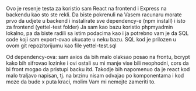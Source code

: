Ovo je resenje testa za koristio sam React na frontend i Express na backendu kao sto ste rekli.
Da biste pokrenuli na Vasem racunaru morate prvo da udjete u backend i instalirate sve dependency-e (npm install) i isto za frontend (yettel-test folder)
Ja sam kao bazu koristio phpmyadmin lokalno, pa da biste radili sa istim podacima kao i ja potrebno vam je da SQL code koji sam export-ovao ukucate u neku bazu.
SQL kod je prilozen u ovom git repozitorijumu kao file yettel-test.sql

Od dependency-ova: sam axios da bih malo olaksao posao na frontu, bcrypt kako bih sifrovao lozinke i ovi ostali su mi manje vise bili neophodni, cors da bi front mogao da pristupi backu itd.
Takodje bih napomenuo da je react kod malo traljavo napisan, tj. na brzinu nisam odvajao po komponentama i kod moze da bude x puta kraci, molim Vam mi nemojte zameriti to.
 
